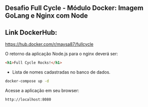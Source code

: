 ## Desafio Full Cycle - Módulo Docker: Imagem GoLang e Nginx com Node

## Link DockerHub: 
https://hub.docker.com/r/maysa87/fullcycle

O retorno da aplicação Node.js para o nginx deverá ser:

```html
<h1>Full Cycle Rocks!</h1>
```

- Lista de nomes cadastradas no banco de dados.

```bash
docker-compose up -d 
```

Acesse a aplicação em seu browser:

```bash
http://localhost:8080
```
                                                            
